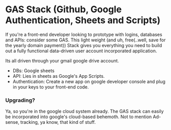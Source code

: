 # GAS Stack (Github, Google Authentication, Sheets and Scripts)
If you're a front-end developer looking to prototype with logins, databases and APIs: consider some GAS. This light weight (and uh, free(..well, save for the yearly domain payment)) Stack gives you everything you need to build out a fully functional data-driven user account incorporated application. 

Its all driven through your gmail google drive account. 
* DBs: Google sheets 
* API: Lies in sheets as Google's App Scripts.
* Authentication: Create a new app on google developer console and plug in your keys to your front-end code.

### Upgrading?
Ya, so you're in the google cloud system already. The GAS stack can easily be incorporated into google's cloud-based behemoth. Not to mention Ad-sense, tracking, ya know, that kind of stuff. 